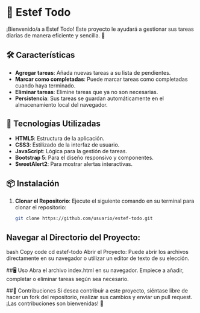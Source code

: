 # 📝 Estef Todo

¡Bienvenido/a a Estef Todo! Este proyecto le ayudará a gestionar sus tareas diarias de manera eficiente y sencilla. 🚀

## 🛠️ Características

- **Agregar tareas**: Añada nuevas tareas a su lista de pendientes.
- **Marcar como completadas**: Puede marcar tareas como completadas cuando haya terminado.
- **Eliminar tareas**: Elimine tareas que ya no son necesarias.
- **Persistencia**: Sus tareas se guardan automáticamente en el almacenamiento local del navegador.

## 🚀 Tecnologías Utilizadas

- **HTML5**: Estructura de la aplicación.
- **CSS3**: Estilizado de la interfaz de usuario.
- **JavaScript**: Lógica para la gestión de tareas.
- **Bootstrap 5**: Para el diseño responsivo y componentes.
- **SweetAlert2**: Para mostrar alertas interactivas.

## 📦 Instalación

1. **Clonar el Repositorio**: Ejecute el siguiente comando en su terminal para clonar el repositorio:

   ```bash
   git clone https://github.com/usuario/estef-todo.git

## Navegar al Directorio del Proyecto:

bash
Copy code
cd estef-todo
Abrir el Proyecto: Puede abrir los archivos directamente en su navegador o utilizar un editor de texto de su elección.

##🖥️ Uso
Abra el archivo index.html en su navegador.
Empiece a añadir, completar o eliminar tareas según sea necesario.

##🤝 Contribuciones
Si desea contribuir a este proyecto, siéntase libre de hacer un fork del repositorio, realizar sus cambios y enviar un pull request. ¡Las contribuciones son bienvenidas! 🎉
